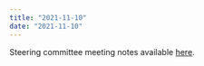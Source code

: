 ```yaml
---
title: "2021-11-10"
date: "2021-11-10"
---
```


Steering committee meeting notes available [here](https://github.com/maplibre/maplibre/discussions/3).
